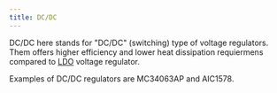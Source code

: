 ```yaml
---
title: DC/DC
---
```


DC/DC here stands for "DC/DC" (switching) type of voltage regulators. Them offers higher efficiency and lower heat
dissipation requiermens compared to [LDO] voltage regulator.

Examples of DC/DC regulators are MC34063AP and AIC1578.

[LDO]: ldo.md
